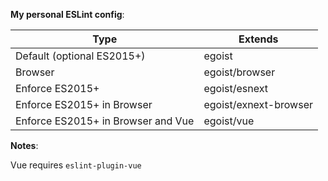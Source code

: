 **My personal ESLint config**:

|Type|Extends|
|---|---|
|Default (optional ES2015+)|egoist|
|Browser|egoist/browser|
|Enforce ES2015+|egoist/esnext|
|Enforce ES2015+ in Browser|egoist/exnext-browser|
|Enforce ES2015+ in Browser and Vue|egoist/vue|

**Notes**:

Vue requires `eslint-plugin-vue`